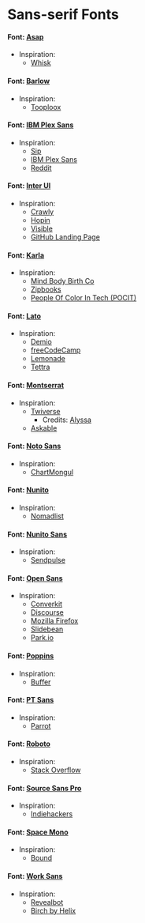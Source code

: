 # Sans-serif Fonts 

#### Font: [Asap](https://fonts.google.com/specimen/Asap)
* Inspiration:
   * [Whisk](https://whisk.com/)
   
#### Font: [Barlow](https://fonts.google.com/specimen/Barlow)
* Inspiration:
   * [Tooploox](https://www.tooploox.com/?)

#### Font: [IBM Plex Sans](https://fonts.google.com/specimen/IBM+Plex+Sans)
* Inspiration: 
  * [Sip](http://sipapp.io/)
  * [IBM Plex Sans](https://www.ibm.com/plex/)
  * [Reddit](https://www.reddit.com/)

#### Font: [Inter UI](https://rsms.me/inter/)
* Inspiration: 
   * [Crawly](https://crawly.app/)
   * [Hopin](https://www.hopin.to/)
   * [Visible](https://visible.vc/)
   * [GitHub Landing Page](https://github.com/)

#### Font: [Karla](https://fonts.google.com/specimen/Karla)
* Inspiration:
   * [Mind Body Birth Co](https://mindbodybirth.co)
   * [Zipbooks](https://zipbooks.com/)
   * [People Of Color In Tech (POCIT)](https://peopleofcolorintech.com/)

#### Font: [Lato](https://fonts.google.com/specimen/Lato)
* Inspiration:
   * [Demio](https://demio.com/)
   * [freeCodeCamp](https://www.freecodecamp.org/)
   * [Lemonade](https://www.lemonade.com/)
   * [Tettra](https://tettra.co/)

#### Font: [Montserrat](https://fonts.google.com/specimen/Montserrat)
* Inspiration:
   * [Twiverse](https://twiverse.com/)
       * Credits: [Alyssa](https://alyssax.com/)
   * [Askable](https://www.askable.com/)
       
#### Font: [Noto Sans](https://fonts.google.com/specimen/Noto+Sans)
* Inspiration:
   * [ChartMongul](https://chartmogul.com/) 

#### Font: [Nunito](https://fonts.google.com/specimen/Nunito)
* Inspiration:
   * [Nomadlist](https://nomadlist.com/) 
   
#### Font: [Nunito Sans](https://fonts.google.com/specimen/Nunito+Sans)
* Inspiration:
   * [Sendpulse](https://sendpulse.com/) 

#### Font: [Open Sans](https://fonts.google.com/specimen/Open+Sans)
* Inspiration:
   * [Converkit](https://convertkit.com/)
   * [Discourse](https://www.discourse.org/)
   * [Mozilla Firefox](https://www.mozilla.org/en-US/firefox/)
   * [Slidebean](https://slidebean.com/)
   * [Park.io](https://park.io/)
    

#### Font: [Poppins](https://fonts.google.com/specimen/Poppins)
* Inspiration:
   * [Buffer](https://buffer.com/)  

#### Font: [PT Sans](https://fonts.google.com/specimen/PT+Sans)
* Inspiration:
   * [Parrot](https://parrothq.com)  


#### Font: [Roboto](https://fonts.google.com/specimen/Roboto)
* Inspiration:
   * [Stack Overflow](https://stackoverflow.com/)  

#### Font: [Source Sans Pro](https://fonts.google.com/specimen/Source+Sans+Pro)
* Inspiration:
   * [Indiehackers](https://www.indiehackers.com/)

#### Font: [Space Mono](https://fonts.google.com/specimen/Space+Mono)
* Inspiration:
   * [Bound](http://weare-bound.com/)
   
#### Font: [Work Sans](https://fonts.google.com/specimen/Work+Sans)
* Inspiration:
   * [Revealbot](https://revealbot.com/)
   * [Birch by Helix](https://birchliving.com/)


   


